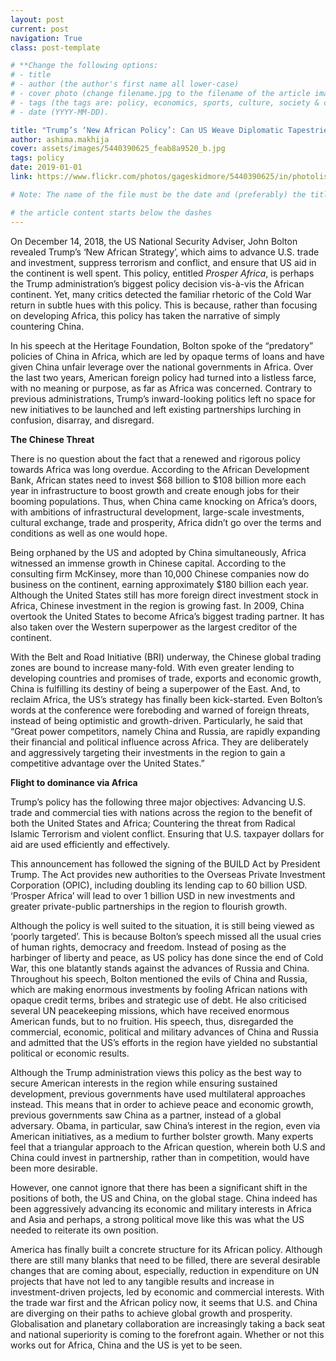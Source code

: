 ```yaml
---
layout: post
current: post
navigation: True
class: post-template

# **Change the following options:
# - title
# - author (the author's first name all lower-case)
# - cover photo (change filename.jpg to the filename of the article image)
# - tags (the tags are: policy, economics, sports, culture, society & conscience (NO CAPS))
# - date (YYYY-MM-DD).

title: "Trump’s ‘New African Policy’: Can US Weave Diplomatic Tapestries Using Chinese Threads?"
author: ashima.makhija
cover: assets/images/5440390625_feab8a9520_b.jpg
tags: policy
date: 2019-01-01
link: https://www.flickr.com/photos/gageskidmore/5440390625/in/photolist-9hNwi1-9hKqAn-e41EUk-rUZdcr-QGsRgE-MK39tW-MK3rBo-NfmcLU-NfmfoC-Nww7us-LLk8UD-LHisaE-LAM6bs-LDmpvK-LALZK7-LHiKeQ-KPpVdp-LHiasw-MQVajU-LWtrfx-MLAc1B-LWvGQ7-MHUTnw-R5KKJp-BGpqDY?fbclid=IwAR1ZrtDo3svflbK7Te8TamTy3PDpORfePT6pRbfabPisoD5m-6XXjfi5pvY

# Note: The name of the file must be the date and (preferably) the title in the following format YYYY-MM-DD-title.md (don't worry if you can't set the file extension)

# the article content starts below the dashes
---
```


On December 14, 2018, the US National Security Adviser, John Bolton revealed Trump’s ‘New African Strategy’, which aims to advance U.S. trade and investment, suppress terrorism and conflict, and ensure that US aid in the continent is well spent. This policy, entitled <i>Prosper Africa</i>, is perhaps the Trump administration’s biggest policy decision vis-à-vis the African continent. Yet, many critics detected the familiar rhetoric of the Cold War return in subtle hues with this policy. This is because, rather than focusing on developing Africa, this policy has taken the narrative of simply countering China.

In his speech at the Heritage Foundation, Bolton spoke of the “predatory” policies of China in Africa, which are led by opaque terms of loans and have given China unfair leverage over the national governments in Africa. Over the last two years, American foreign policy had turned into a listless farce, with no meaning or purpose, as far as Africa was concerned. Contrary to previous administrations, Trump’s inward-looking politics left no space for new initiatives to be launched and left existing partnerships lurching in confusion, disarray, and disregard.

<b>The Chinese Threat</b>

There is no question about the fact that a renewed and rigorous policy towards Africa was long overdue. According to the African Development Bank, African states need to invest $68 billion to $108 billion more each year in infrastructure to boost growth and create enough jobs for their booming populations. Thus, when China came knocking on Africa’s doors, with ambitions of infrastructural development, large-scale investments, cultural exchange, trade and prosperity, Africa didn’t go over the terms and conditions as well as one would hope.

Being orphaned by the US and adopted by China simultaneously, Africa witnessed an immense growth in Chinese capital. According to the consulting firm McKinsey, more than 10,000 Chinese companies now do business on the continent, earning approximately $180 billion each year. Although the United States still has more foreign direct investment stock in Africa, Chinese investment in the region is growing fast. In 2009, China overtook the United States to become Africa’s biggest trading partner. It has also taken over the Western superpower as the largest creditor of the continent.

With the Belt and Road Initiative (BRI) underway, the Chinese global trading zones are bound to increase many-fold. With even greater lending to developing countries and promises of trade, exports and economic growth, China is fulfilling its destiny of being a superpower of the East. And, to reclaim Africa, the US’s strategy has finally been kick-started. Even Bolton’s words at the conference were foreboding and warned of foreign threats, instead of being optimistic and growth-driven.  Particularly, he said that “Great power competitors, namely China and Russia, are rapidly expanding their financial and political influence across Africa. They are deliberately and aggressively targeting their investments in the region to gain a competitive advantage over the United States.”

<b>Flight to dominance via Africa</b>

Trump’s policy has the following three major objectives:
Advancing U.S. trade and commercial ties with nations across the region to the benefit of both the United States and Africa;
Countering the threat from Radical Islamic Terrorism and violent conflict.
Ensuring that U.S. taxpayer dollars for aid are used efficiently and effectively.


This announcement has followed the signing of the BUILD Act by President Trump. The Act provides new authorities to the Overseas Private Investment Corporation (OPIC), including doubling its lending cap to 60 billion USD. ‘Prosper Africa’ will lead to over 1 billion USD in new investments and greater private-public partnerships in the region to flourish growth.

Although the policy is well suited to the situation, it is still being viewed as ‘poorly targeted’. This is because Bolton’s speech missed all the usual cries of human rights, democracy and freedom. Instead of posing as the harbinger of liberty and peace, as US policy has done since the end of Cold War, this one blatantly stands against the advances of Russia and China. Throughout his speech, Bolton mentioned the evils of China and Russia, which are making enormous investments by fooling African nations with opaque credit terms, bribes and strategic use of debt. He also criticised several UN peacekeeping missions, which have received enormous American funds, but to no fruition. His speech, thus, disregarded the commercial, economic, political and military advances of China and Russia and admitted that the US’s efforts in the region have yielded no substantial political or economic results.

Although the Trump administration views this policy as the best way to secure American interests in the region while ensuring sustained development, previous governments have used multilateral approaches instead. This means that in order to achieve peace and economic growth, previous governments saw China as a partner, instead of a global adversary. Obama, in particular, saw China’s interest in the region, even via American initiatives, as a medium to further bolster growth. Many experts feel that a triangular approach to the African question, wherein both U.S and China could invest in partnership, rather than in competition, would have been more desirable.

However, one cannot ignore that there has been a significant shift in the positions of both, the US and China, on the global stage. China indeed has been aggressively advancing its economic and military interests in Africa and Asia and perhaps, a strong political move like this was what the US needed to reiterate its own position.

America has finally built a concrete structure for its African policy. Although there are still many blanks that need to be filled, there are several desirable changes that are coming about, especially, reduction in expenditure on UN projects that have not led to any tangible results and increase in investment-driven projects, led by economic and commercial interests. With the trade war first and the African policy now, it seems that U.S. and China are diverging on their paths to achieve global growth and prosperity. Globalisation and planetary collaboration are increasingly taking a back seat and national superiority is coming to the forefront again. Whether or not this works out for Africa, China and the US is yet to be seen.

